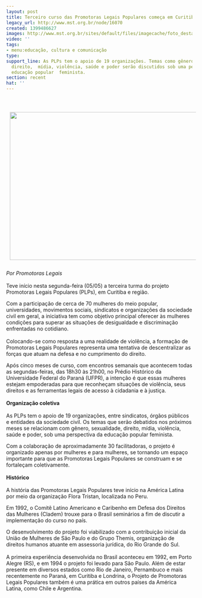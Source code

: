 ```yaml
---
layout: post
title: Terceiro curso das Promotoras Legais Populares começa em Curitiba
legacy_url: http://www.mst.org.br/node/16070
created: 1399486627
images: http://www.mst.org.br/sites/default/files/imagecache/foto_destaque/plps22.jpg
video: ''
tags:
- menu:educação, cultura e comunicação
type: 
support_line: As PLPs tem o apoio de 19 organizações. Temas como gênero, sexualidade,
  direito,  mídia, violência, saúde e poder serão discutidos sob uma perspectiva da
  educação popular  feminista.
section: recent
hat: ''
---
```

<p>&nbsp;</p><p><img style="vertical-align: middle; margin: 10px;" src="http://www.mst.org.br/sites/default/files/PlPs.jpg" alt="" height="400" width="620"><br><br><em>Por Promotoras Legais</em><br><br>Teve início nesta segunda-feira (05/05) a terceira turma do projeto Promotoras Legais Populares (PLPs), em Curitiba e região.</p><p>Com a participação de cerca de 70 mulheres do meio popular, universidades, movimentos sociais, sindicatos e organizações da sociedade civil em geral, a iniciativa tem como objetivo principal oferecer às mulheres condições para superar as situações de desigualdade e discriminação enfrentadas no cotidiano.<br><br>Colocando-se como resposta a uma realidade de violência, a formação de Promotoras Legais Populares representa uma tentativa de descentralizar as forças que atuam na defesa e no cumprimento do direito.</p><p>Após cinco meses de curso, com encontros semanais que acontecem todas as segundas-feiras, das 18h30 às 21h00, no Prédio Histórico da Universidade Federal do Paraná (UFPR), a intenção é que essas mulheres estejam empoderadas para que reconheçam situações de violência, seus direitos e as ferramentas legais de acesso à cidadania e à justiça.<br><br><strong>Organização coletiva</strong><br><br>As PLPs tem o apoio de 19 organizações, entre sindicatos, órgãos públicos e entidades da sociedade civil. Os temas que serão debatidos nos próximos meses se relacionam com gênero, sexualidade, direito, mídia, violência, saúde e poder, sob uma perspectiva da educação popular feminista.</p><p>Com a colaboração de aproximadamente 30 facilitadoras, o projeto é organizado apenas por mulheres e para mulheres, se tornando um espaço importante para que as Promotoras Legais Populares se construam e se fortaleçam coletivamente.<br><strong><br>Histórico</strong><br><br>A história das Promotoras Legais Populares teve início na América Latina por meio da organização Flora Tristan, localizada no Peru.</p><p>Em 1992, o Comitê Latino Americano e Caribenho em Defesa dos Direitos das Mulheres (Cladem) trouxe para o Brasil seminários a fim de discutir a implementação do curso no país.</p><p>O desenvolvimento do projeto foi viabilizado com a contribuição inicial da União de Mulheres de São Paulo e do Grupo Themis, organização de direitos humanos atuante em assessoria jurídica, do Rio Grande do Sul.<br><br>A primeira experiência desenvolvida no Brasil aconteceu em 1992, em Porto Alegre (RS), e em 1994 o projeto foi levado para São Paulo. Além de estar presente em diversos estados como Rio de Janeiro, Pernambuco e mais recentemente no Paraná, em Curitiba e Londrina, o Projeto de Promotoras Legais Populares também é uma prática em outros países da América Latina, como Chile e Argentina.</p>

